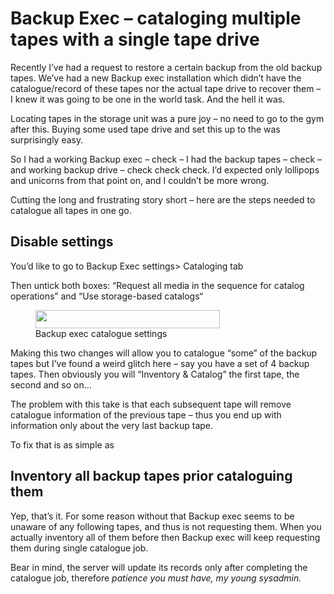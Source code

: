 # Backup Exec – cataloging multiple tapes with a single tape drive

Recently I&#8217;ve had a request to restore a certain backup from the old backup tapes. We&#8217;ve had a new Backup exec installation which didn&#8217;t have the catalogue/record of these tapes nor the actual tape drive to recover them &#8211; I knew it was going to be one in the world task. And the hell it was.

Locating tapes in the storage unit was a pure joy &#8211; no need to go to the gym after this. Buying some used tape drive and set this up to the was <g class="gr_ gr\_82 gr-alert sel gr\_spell gr\_replaced gr\_inline\_cards gr\_disable\_anim\_appear ContextualSpelling ins-del multiReplace" id="82" data-gr-id="82">surprisingly</g> easy.

So I had a working Backup exec &#8211; check &#8211; I had the backup tapes &#8211; check &#8211; and working backup drive &#8211; check check check. I&#8217;d expected only lollipops and unicorns from that point on, and I couldn&#8217;t be more wrong.

Cutting the long and <g class="gr_ gr\_5 gr-alert sel gr\_spell gr\_replaced gr\_inline\_cards gr\_disable\_anim\_appear ContextualSpelling ins-del multiReplace" id="5" data-gr-id="5">frustrating</g> story short &#8211; here are the steps needed to catalogue all tapes in one go. 

## Disable settings

You&#8217;d like to go to Backup Exec settings> Cataloging tab

Then untick both boxes: &#8220;Request all media in the sequence for <g class="gr_ gr\_15 gr-alert gr\_spell gr\_inline\_cards gr\_run\_anim ContextualSpelling multiReplace" id="15" data-gr-id="15">catalog</g> operations&#8221; and &#8220;Use storage-based <g class="gr_ gr\_31 gr-alert gr\_spell gr\_inline\_cards gr\_run\_anim ContextualSpelling multiReplace" id="31" data-gr-id="31">catalogs</g>&#8220;

<div class="wp-block-image">
  <figure class="aligncenter"><img loading="lazy" width="295" height="29" src="https://i2.wp.com/kamilpro.com/wp-content/uploads/2018/09/image.jpg?resize=295%2C29&#038;ssl=1" alt="" class="wp-image-1300" data-recalc-dims="1" /><figcaption>Backup exec catalogue settings</figcaption></figure>
</div>

Making this two changes will allow you to catalogue &#8220;some&#8221; of the backup tapes but I&#8217;ve found a weird glitch here &#8211; say you have a set of 4 backup tapes. Then obviously you will &#8220;Inventory & Catalog&#8221; the first tape, <g class="gr_ gr\_202 gr-alert sel gr\_spell gr\_replaced gr\_inline\_cards gr\_disable\_anim\_appear ContextualSpelling ins-del" id="202" data-gr-id="202">the</g> second and so on&#8230;

The problem with this take is that each subsequent tape will remove <g class="gr_ gr\_6 gr-alert sel gr\_spell gr\_replaced gr\_inline\_cards gr\_disable\_anim\_appear ContextualSpelling multiReplace" id="6" data-gr-id="6">catalogue</g> information of the previous tape &#8211; thus you end up with information only about the very last backup tape.

To fix that is as simple as

## Inventory all backup tapes prior cataloguing them

Yep, that&#8217;s it. For some reason without that Backup exec seems to be unaware of any following tapes, and thus is not requesting them. When you actually inventory all of them before then Backup exec will keep requesting them during single <g class="gr_ gr\_298 gr-alert sel gr\_spell gr\_replaced gr\_inline\_cards gr\_disable\_anim\_appear ContextualSpelling multiReplace" id="298" data-gr-id="298">catalogue</g> job.

Bear in mind, the server will update its records only after completing the catalogue job, therefore _patience you must have, my young sysadmin._
